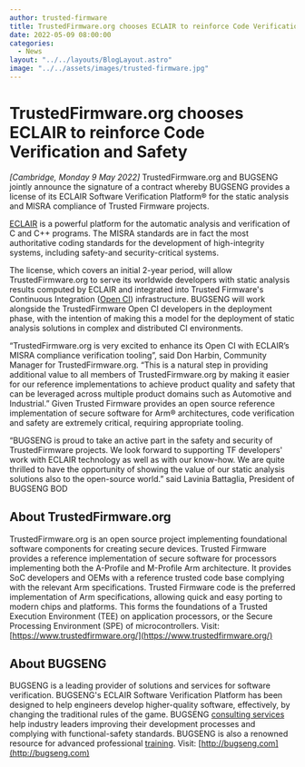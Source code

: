 ```yaml
---
author: trusted-firmware
title: TrustedFirmware.org chooses ECLAIR to reinforce Code Verification and Safety
date: 2022-05-09 08:00:00
categories:
  - News
layout: "../../layouts/BlogLayout.astro"
image: "../../assets/images/trusted-firmware.jpg"
---
```


# TrustedFirmware.org chooses ECLAIR to reinforce Code Verification and Safety

_[Cambridge, Monday 9 May 2022]_ TrustedFirmware.org and BUGSENG jointly announce the signature of a contract whereby BUGSENG provides a license of its ECLAIR Software Verification Platform® for the static analysis and MISRA compliance of Trusted Firmware projects.

[ECLAIR](https://www.bugseng.com/eclair) is a powerful platform for the automatic analysis and verification of C and C++ programs. The MISRA standards are in fact the most authoritative coding standards for the development of high-integrity systems, including safety-and security-critical systems.

The license, which covers an initial 2-year period, will allow TrustedFirmware.org to serve its worldwide developers with static analysis results computed by ECLAIR and integrated into Trusted Firmware's Continuous Integration ([Open CI](https://www.trustedfirmware.org/projects/open-ci/)) infrastructure. BUGSENG will work alongside the TrustedFirmware Open CI developers in the deployment phase, with the intention of making this a model for the deployment of static analysis solutions in complex and distributed CI environments.

“TrustedFirmware.org is very excited to enhance its Open CI with ECLAIR’s MISRA compliance verification tooling”, said Don Harbin, Community Manager for TrustedFirmware.org. “This is a natural step in providing additional value to all members of TrustedFirmware.org by making it easier for our reference implementations to achieve product quality and safety that can be leveraged across multiple product domains such as Automotive and Industrial.”
Given Trusted Firmware provides an open source reference implementation of secure software for Arm® architectures, code verification and safety are extremely critical, requiring appropriate tooling.

“BUGSENG is proud to take an active part in the safety and security of TrustedFirmware projects. We look forward to supporting TF developers' work with ECLAIR technology as well as with our know-how. We are quite thrilled to have the opportunity of showing the value of our static analysis solutions also to the open-source world.” said Lavinia Battaglia, President of BUGSENG BOD

## About TrustedFirmware.org

TrustedFirmware.org is an open source project implementing foundational software components for creating secure devices. Trusted Firmware provides a reference implementation of secure software for processors implementing both the A-Profile and M-Profile Arm architecture. It provides SoC developers and OEMs with a reference trusted code base complying with the relevant Arm specifications. Trusted Firmware code is the preferred implementation of Arm specifications, allowing quick and easy porting to modern chips and platforms. This forms the foundations of a Trusted Execution Environment (TEE) on application processors, or the Secure Processing Environment (SPE) of microcontrollers. Visit: [https://www.trustedfirmware.org/](https://www.trustedfirmware.org/)

## About BUGSENG

BUGSENG is a leading provider of solutions and services for software verification. BUGSENG's ECLAIR Software Verification Platform has been designed to help engineers develop higher-quality software, effectively, by changing the traditional rules of the game. BUGSENG [consulting services](https://www.bugseng.com/services/consulting) help industry leaders improving their development processes and complying with functional-safety standards. BUGSENG is also a renowned resource for advanced professional [training](https://www.bugseng.com/services/training). Visit: [http://bugseng.com](http://bugseng.com)
